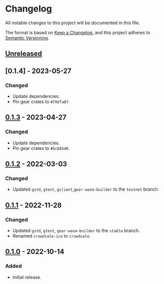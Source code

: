 # Changelog
All notable changes to this project will be documented in this file.

The format is based on [Keep a Changelog](https://keepachangelog.com/en/1.0.0/),
and this project adheres to [Semantic Versioning](https://semver.org/spec/v2.0.0.html).

## [Unreleased]

## [0.1.4] - 2023-05-27
### Changed
- Update dependencies.
- Pin gear crates to `#78dfa07`.


## [0.1.3] - 2023-04-27
### Changed
- Update dependencies.
- Pin gear crates to `#5c685d0`.

## [0.1.2] - 2022-03-03
### Changed
- Updated `gstd`, `gtest`, `gclient`,`gear-wasm-builder` to the `testnet` branch.

## [0.1.1] - 2022-11-28
### Changed
- Updated `gstd`, `gtest`, `gear-wasm-builder` to the `stable` branch.
- Renamed `crowdsale-ico` to `crowdsale`.

## [0.1.0] - 2022-10-14
### Added
- Initial release.

[Unreleased]: https://github.com/gear-dapps/crowdsale/compare/0.1.4...HEAD
[0.1.3]: https://github.com/gear-dapps/crowdsale/compare/0.1.3...0.1.4
[0.1.3]: https://github.com/gear-dapps/crowdsale/compare/0.1.2...0.1.3
[0.1.2]: https://github.com/gear-dapps/crowdsale/compare/0.1.1...0.1.2
[0.1.1]: https://github.com/gear-dapps/crowdsale/compare/0.1.0...0.1.1
[0.1.0]: https://github.com/gear-dapps/crowdsale/compare/ee7cf43...0.1.0
